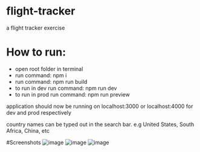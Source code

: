 # flight-tracker
a flight tracker exercise

# How to run:
- open root folder in terminal
- run command: npm i
- run command: npm run build
- to run in dev run command: npm run dev
- to run in prod run command: npm run preview

application should now be running on localhost:3000 or localhost:4000 for dev and prod respectively

country names can be typed out in the search bar. e.g United States, South Africa, China, etc

#Screenshots
![image](https://github.com/KBore2/flight-tracker/assets/99807846/a7f5eb7f-e7d5-4047-b687-3db0bcf7a118)
![image](https://github.com/KBore2/flight-tracker/assets/99807846/ec424b67-4e23-4723-b437-5c9444d23438)
![image](https://github.com/KBore2/flight-tracker/assets/99807846/77e93565-39e6-4a32-9d1e-b6086d68745c)
